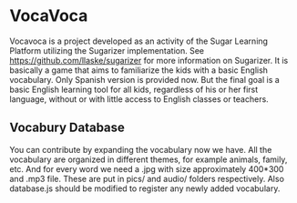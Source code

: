 # VocaVoca

Vocavoca is a project developed as an activity of the Sugar Learning Platform utilizing the Sugarizer implementation. See https://github.com/llaske/sugarizer for more information on Sugarizer. It is basically a game that aims to familiarize the kids with a basic English vocabulary. Only Spanish version is provided now. But the final goal is a basic English learning tool for all kids, regardless of his or her first language, without or with little access to English classes or teachers.

## Vocabury Database
You can contribute by expanding the vocabulary now we have. All the vocabulary are organized in different themes, for example animals, family, etc. And for every word we need a .jpg with size approximately 400*300 and .mp3 file. These are put in pics/ and audio/ folders respectively. Also database.js should be modified to register any newly added vocabulary.

